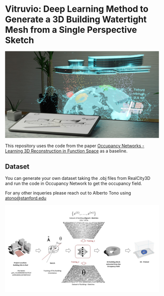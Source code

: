 # Vitruvio: Deep Learning Method to Generate a 3D Building Watertight Mesh from a Single Perspective Sketch

<img src="imgs/Slide6.jpg" width="1000"/>

This repository uses the code from the paper
[Occupancy Networks - Learning 3D Reconstruction in Function Space](https://avg.is.tuebingen.mpg.de/publications/occupancy-networks) as a baseline. 

## Dataset

You can generate your own dataset taking the .obj files from RealCity3D and run the code in Occupancy Network to get the occupancy field. 

For any other inqueries please reach out to Alberto Tono using atono@stanford.edu

<img src="imgs/Slide11.jpg" width="1000"/>

